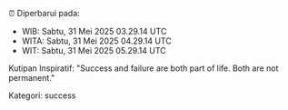 ⏰ Diperbarui pada:
- WIB: Sabtu, 31 Mei 2025 03.29.14 UTC
- WITA: Sabtu, 31 Mei 2025 04.29.14 UTC
- WIT: Sabtu, 31 Mei 2025 05.29.14 UTC

Kutipan Inspiratif:
"Success and failure are both part of life. Both are not permanent."


Kategori: success

